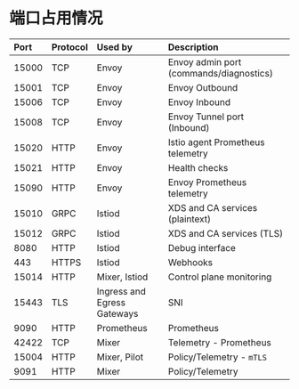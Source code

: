# 端口占用情况

| Port | Protocol | Used by | Description |
| :--- | :--- | :--- | :--- |
| 15000 | TCP | Envoy | Envoy admin port \(commands/diagnostics\) |
| 15001 | TCP | Envoy | Envoy Outbound |
| 15006 | TCP | Envoy | Envoy Inbound |
| 15008 | TCP | Envoy | Envoy Tunnel port \(Inbound\) |
| 15020 | HTTP | Envoy | Istio agent Prometheus telemetry |
| 15021 | HTTP | Envoy | Health checks |
| 15090 | HTTP | Envoy | Envoy Prometheus telemetry |
| 15010 | GRPC | Istiod | XDS and CA services \(plaintext\) |
| 15012 | GRPC | Istiod | XDS and CA services \(TLS\) |
| 8080 | HTTP | Istiod | Debug interface |
| 443 | HTTPS | Istiod | Webhooks |
| 15014 | HTTP | Mixer, Istiod | Control plane monitoring |
| 15443 | TLS | Ingress and Egress Gateways | SNI |
| 9090 | HTTP | Prometheus | Prometheus |
| 42422 | TCP | Mixer | Telemetry - Prometheus |
| 15004 | HTTP | Mixer, Pilot | Policy/Telemetry - `mTLS` |
| 9091 | HTTP | Mixer | Policy/Telemetry |

